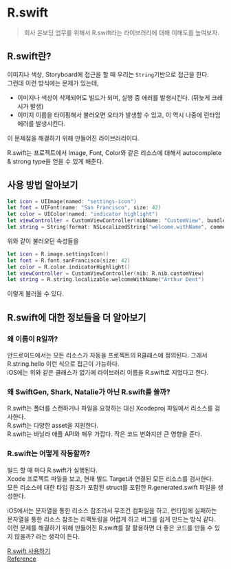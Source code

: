 # R.swift

> 회사 온보딩 업무를 위해서 R.swift라는 라이브러리에 대해 이해도를 높여보자.

## R.swift란?

이미지나 색상, Storyboard에 접근을 할 때 우리는 `String`기반으로 접근을 한다.  
그런데 이런 방식에는 문제가 있는데,

- 이미지나 색상이 삭제되어도 빌드가 되며, 실행 중 에러를 발생시킨다. (뒤늦게 크래시가 발생)
- 이미지 이름을 타이핑해서 불러오면 오타가 발생할 수 있고, 이 역시 나중에 런타임 에러를 발생시킨다.

이 문제점을 해결하기 위해 만들어진 라이브러리이다.

R.swift는 프로젝트에서 Image, Font, Color와 같은 리소스에 대해서 autocomplete & strong type을 얻을 수 있게 해준다.

## 사용 방법 알아보기

```swift
let icon = UIImage(named: "settings-icon")
let font = UIFont(name: "San Francisco", size: 42)
let color = UIColor(named: "indicator highlight")
let viewController = CustomViewController(nibName: "CustomView", bundle: nil)
let string = String(format: NSLocalizedString("welcome.withName", comment: ""), locale: NSLocale.current, "Arthur Dent")
```

위와 같이 불러오던 속성들을

```swift
let icon = R.image.settingsIcon()
let font = R.font.sanFrancisco(size: 42)
let color = R.color.indicatorHighlight()
let viewController = CustomViewController(nib: R.nib.customView)
let string = R.string.localizable.welcomeWithName("Arthur Dent")
```

이렇게 불러올 수 있다.

## R.swift에 대한 정보들을 더 알아보기

### 왜 이름이 R일까?

안드로이드에서는 모든 리소스가 자동을 프로젝트의 R클래스에 정의된다. 그래서 R.string.hello 이런 식으로 접근이 가능하다.  
iOS에는 위와 같은 클래스가 없기에 라이브러리 이름을 R.swift로 지었다고 한다.

### 왜 SwiftGen, Shark, Natalie가 아닌 R.swift를 쓸까?

R.swift는 폴더를 스캔하거나 파일을 요청하는 대신 Xcodeproj 파일에서 리소스를 검사한다.  
R.swift는 다양한 asset을 지원한다.  
R.swift는 바닐라 애플 API와 매우 가깝다. 작은 코드 변화지만 큰 영향을 준다.

### R.swift는 어떻게 작동할까?

빌드 할 때 마다 R.swift가 실행된다.  
Xcode 프로젝트 파일을 보고, 현재 빌드 Target과 연결된 모든 리소스를 검사한다.  
모든 리소스에 대한 타입 참조가 포함된 struct를 포함한 R.generated.swift 파일을 생성한다.

iOS에서는 문자열을 통한 리소스 참조라서 무조건 컴파일을 하고, 런타임에 실패하는 문자열을 통한 리소스 참조는 리팩토링을 어렵게 하고 버그를 쉽게 만드는 방식 같다.  
이런 문제를 해결하기 위해 만들어진 R.swift를 잘 활용하면 더 좋은 코드를 만들 수 있지 않을까? 라는 생각이 든다.

[R.swift 사용하기](https://github.com/mac-cain13/R.swift)  
[Reference](https://zeddios.tistory.com/1016)
